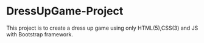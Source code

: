 # DressUpGame-Project
This project is to create a dress up game using only HTML(5),CSS(3) and JS with Bootstrap framework.
